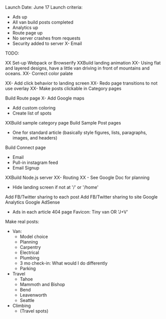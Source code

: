 Launch Date: June 17
Launch criteria:
- Ads up
- All van build posts completed
- Analytics up
- Route page up
- No server crashes from requests
- Security added to server
X- Email


TODO:

XX Set-up Webpack or Browserify
XXBuild landing animation
XX- Using flat and layered designs, have a little van driving in front of mountains and oceans.
XX- Correct color palate

XX- Add click behavior to landing screen
XX- Redo page transitions to not use overlay
XX- Make posts clickable in Category pages

Build Route page
X- Add Google maps
- Add custom coloring
- Create list of spots

XXBuild sample category page
Build Sample Post pages
- One for standard article (basically style figures, lists, paragraphs, images, and headers)

Build Connect page
- Email
- Pull-in instagram feed
- Email Signup

XXBuild Node.js server
XX- Routing
XX - See Google Doc for planning

- Hide landing screen if not at '/' or '/home'

Add FB/Twitter sharing to each post
Add FB/Twitter sharing to site
Google Analytics
Google AdSense
- Ads in each article
404 page
Favicon: Tiny van OR 'J+V'

Make real posts:
- Van:
	- Model choice
	- Planning
	- Carpentry
	- Electrical
	- Plumbing
	- 3 mo check-in: What would I do differently
	- Parking
- Travel
	- Tahoe
	- Mammoth and Bishop
	- Bend
	- Leavenworth
	- Seattle
- Climbing
	- (Travel spots)